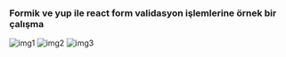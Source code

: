 <h3>Formik ve yup ile react form validasyon işlemlerine örnek bir çalışma</h3>

![img1](https://github.com/emrahbyz/Formik-Project/assets/146847947/8ca52256-6cf7-4560-915c-86fbebece646)
![img2](https://github.com/emrahbyz/Formik-Project/assets/146847947/32ca60ca-51f2-49b1-a5aa-ca467154b4c3)
![img3](https://github.com/emrahbyz/Formik-Project/assets/146847947/9b5c4eee-0958-4edb-9758-4ed354e2eb46)
